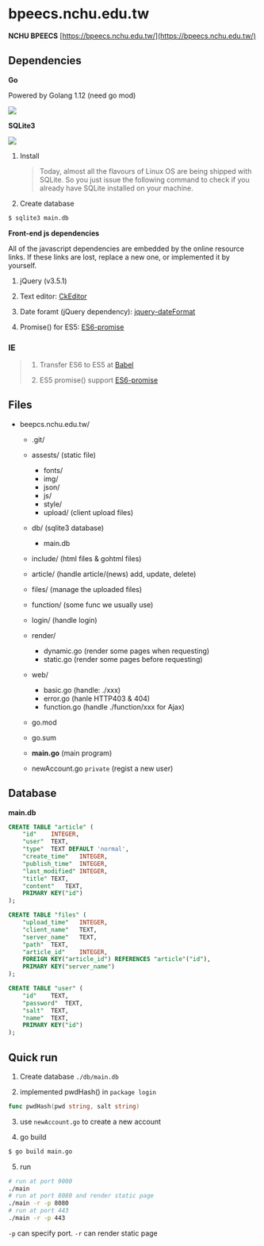 # bpeecs.nchu.edu.tw

__NCHU BPEECS__ [https://bpeecs.nchu.edu.tw/](https://bpeecs.nchu.edu.tw/)

## Dependencies

__Go__

Powered by Golang 1.12 (need go mod)

![](https://golang.org/doc/gopher/pkg.png)

__SQLite3__

![](https://www.sqlite.org/images/sqlite370_banner.gif)

1. Install

    > Today, almost all the flavours of Linux OS are being shipped with SQLite. So you just issue the following command to check if you already have SQLite installed on your machine.

2. Create database
```sh
$ sqlite3 main.db
```

__Front-end js dependencies__

All of the javascript dependencies are embedded by the online resource links. If these links are lost, replace a new one, or implemented it by yourself.

1. jQuery (v3.5.1)

2. Text editor: [CkEditor](https://ckeditor.com/)

3. Date foramt (jQuery dependency): [jquery-dateFormat](https://github.com/phstc/jquery-dateFormat)

4. Promise() for ES5: [ES6-promise](https://github.com/stefanpenner/es6-promise)

### IE

>
> 1. Transfer ES6 to ES5 at [Babel](https://babeljs.io/)
>
> 2. ES5 promise() support [ES6-promise](https://github.com/stefanpenner/es6-promise)
>

## Files
+ beepcs.nchu.edu.tw/
    + .git/

    + assests/  (static file)
        + fonts/
        + img/
        + json/
        + js/
        + style/
        + upload/ (client upload files)

    + db/ (sqlite3 database)
        + main.db

    + include/  (html files & gohtml files)

    + article/ (handle article/(news) add, update, delete)
    + files/ (manage the uploaded files)

    + function/ (some func we usually use)

    + login/ (handle login)
    + render/
        + dynamic.go (render some pages when requesting)
        + static.go (render some pages before requesting)
    + web/
        + basic.go (handle: ./xxx)
        + error.go (hanle HTTP403 & 404)
        + function.go (handle ./function/xxx for Ajax)

    + go.mod

    + go.sum

    + __main.go__ (main program)

    + newAccount.go `private` (regist a new user)

## Database
__main.db__

```sql
CREATE TABLE "article" (
	"id"	INTEGER,
	"user"	TEXT,
	"type"	TEXT DEFAULT 'normal',
	"create_time"	INTEGER,
	"publish_time"	INTEGER,
	"last_modified"	INTEGER,
	"title"	TEXT,
	"content"	TEXT,
	PRIMARY KEY("id")
);

CREATE TABLE "files" (
	"upload_time"	INTEGER,
	"client_name"	TEXT,
	"server_name"	TEXT,
	"path"	TEXT,
	"article_id"	INTEGER,
	FOREIGN KEY("article_id") REFERENCES "article"("id"),
	PRIMARY KEY("server_name")
);

CREATE TABLE "user" (
	"id"	TEXT,
	"password"	TEXT,
	"salt"	TEXT,
	"name"	TEXT,
	PRIMARY KEY("id")
);
```

## Quick run

1. Create database `./db/main.db`

2. implemented pwdHash() in `package login`
```go
func pwdHash(pwd string, salt string)
```

3. use `newAccount.go` to create a new account

4. go build
```sh
$ go build main.go
```

5. run
```sh
# run at port 9000
./main
# run at port 8080 and render static page
./main -r -p 8080
# run at port 443
./main -r -p 443
```
`-p` can specify port.
`-r` can render static page
